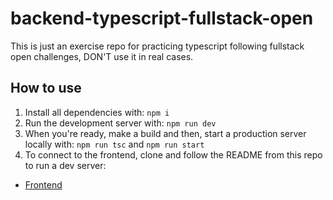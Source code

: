 # backend-typescript-fullstack-open

This is just an exercise repo for practicing typescript following fullstack open challenges, DON'T use it in real cases.

## How to use

1. Install all dependencies with: `npm i`
2. Run the development server with: `npm run dev`
3. When you're ready, make a build and then, start a production server locally with: `npm run tsc` and `npm run start`
4. To connect to the frontend, clone and follow the README from this repo to run a dev server:

- [Frontend](https://github.com/Lenoxo/patientor)
